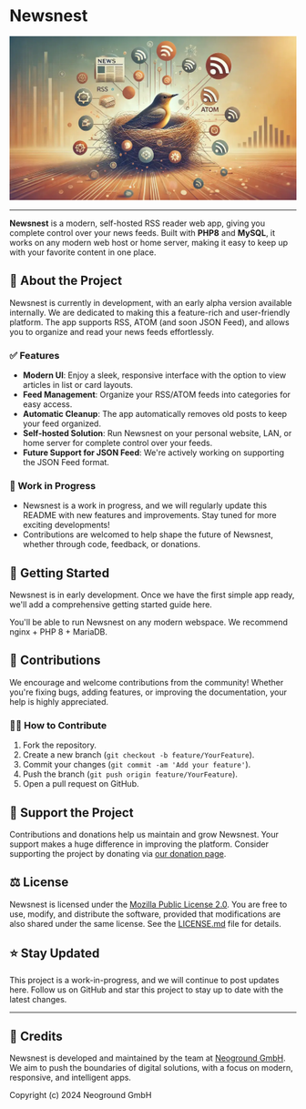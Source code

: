 # Newsnest

![Header Banner](https://raw.githubusercontent.com/neoground/newsnest/main/assets/images/hero.webp)

---

**Newsnest** is a modern, self-hosted RSS reader web app, giving you complete control over your news feeds. 
Built with **PHP8** and **MySQL**, it works on any modern web host or home server,
making it easy to keep up with your favorite content in one place.

## 📰 About the Project

Newsnest is currently in development, with an early alpha version available internally. 
We are dedicated to making this a feature-rich and user-friendly platform. 
The app supports RSS, ATOM (and soon JSON Feed), and allows you to organize and read your news feeds effortlessly.

### ✅ Features

- **Modern UI**: Enjoy a sleek, responsive interface with the option to view articles in list or card layouts.
- **Feed Management**: Organize your RSS/ATOM feeds into categories for easy access.
- **Automatic Cleanup**: The app automatically removes old posts to keep your feed organized.
- **Self-hosted Solution**: Run Newsnest on your personal website, LAN, or home server for complete control over your feeds.
- **Future Support for JSON Feed**: We're actively working on supporting the JSON Feed format.

### 🚧 Work in Progress

- Newsnest is a work in progress, and we will regularly update this README with new features and improvements. Stay tuned for more exciting developments!
- Contributions are welcomed to help shape the future of Newsnest, whether through code, feedback, or donations.

## 🚀 Getting Started

Newsnest is in early development. Once we have the first simple app ready, 
we'll add a comprehensive getting started guide here.

You'll be able to run Newsnest on any modern webspace. We recommend nginx + PHP 8 + MariaDB.

## 💬 Contributions

We encourage and welcome contributions from the community!
Whether you're fixing bugs, adding features, or improving the documentation, your help is highly appreciated.

### 💁‍♀️ How to Contribute

1. Fork the repository.
2. Create a new branch (`git checkout -b feature/YourFeature`).
3. Commit your changes (`git commit -am 'Add your feature'`).
4. Push the branch (`git push origin feature/YourFeature`).
5. Open a pull request on GitHub.

## 💸 Support the Project

Contributions and donations help us maintain and grow Newsnest. 
Your support makes a huge difference in improving the platform.
Consider supporting the project by donating via [our donation page](https://neoground.com/donate).

## ⚖ License

Newsnest is licensed under the [Mozilla Public License 2.0](https://www.mozilla.org/en-US/MPL/2.0/). 
You are free to use, modify, and distribute the software, provided that modifications 
are also shared under the same license. See the [LICENSE.md](LICENSE.md) file for details.

## ⭐ Stay Updated

This project is a work-in-progress, and we will continue to post updates here. 
Follow us on GitHub and star this project to stay up to date with the latest changes.

---

## 🏢 Credits

Newsnest is developed and maintained by the team at [Neoground GmbH](https://neoground.com). 
We aim to push the boundaries of digital solutions, with a focus on modern, responsive, and intelligent apps.

Copyright (c) 2024 Neoground GmbH
